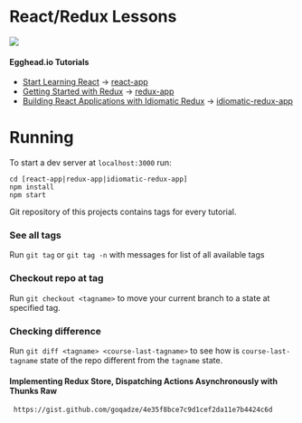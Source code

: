 # React/Redux Lessons

[![](https://d2eip9sf3oo6c2.cloudfront.net/tags/images/000/000/026/thumb/react.png )](https://egghead.io/browse/frameworks/react)

#### Egghead.io Tutorials

* [Start Learning React](https://egghead.io/courses/start-learning-react) -> [react-app](https://github.com/goqadze/React-Redux-Courses/tree/master/react-app)
* [Getting Started with Redux](https://egghead.io/courses/getting-started-with-redux) -> [redux-app](https://github.com/goqadze/React-Redux-Courses/tree/master/redux-app)
* [Building React Applications with Idiomatic Redux](https://egghead.io/courses/building-react-applications-with-idiomatic-redux) -> [idiomatic-redux-app](https://github.com/goqadze/React-Redux-Courses/tree/master/idiomatic-redux-app)


# Running

To start a dev server at `localhost:3000` run: 

```
cd [react-app|redux-app|idiomatic-redux-app]
npm install
npm start
```

Git repository of this projects contains tags for every tutorial.

### See all tags

Run `git tag` or `git tag -n` with messages for list of all available tags

### Checkout repo at tag

Run `git checkout <tagname>` to move your current branch to a state at specified
tag.

### Checking difference

Run `git diff <tagname> <course-last-tagname>` to see how is `course-last-tagname` state of the repo different
from the `tagname` state.

#### Implementing Redux Store, Dispatching Actions Asynchronously with Thunks Raw
     https://gist.github.com/goqadze/4e35f8bce7c9d1cef2da11e7b4424c6d


